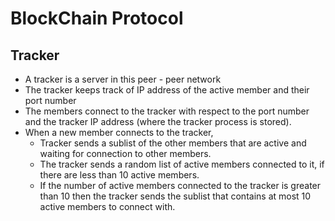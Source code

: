 # BlockChain Protocol

## Tracker
* A tracker is a server in this peer - peer network
* The tracker keeps track of IP address of the active member and their port number
* The  members connect to the tracker with respect to the port number and the tracker IP address (where the tracker process is stored).
* When a new member connects to the tracker, 
	* Tracker sends a sublist of the other members that are active and waiting for connection to other members. 
	* The tracker sends a random list of active members connected to it, if there are less than 10 active members.
	* If the number of active members connected to the tracker is greater than 10 then the tracker sends the sublist  that contains at most 10 active members to connect with. 



